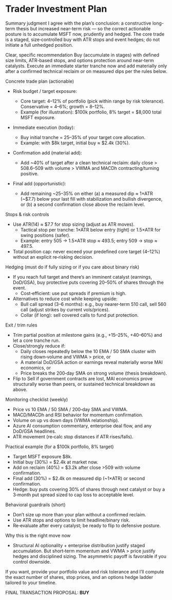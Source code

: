 # Trader Investment Plan

Summary judgment
I agree with the plan’s conclusion: a constructive long-term thesis but increased near-term risk — so the correct actionable posture is to accumulate MSFT now, prudently and hedged. The core trade is a staged, size‑controlled buy with ATR stops and event hedges; do not initiate a full unhedged position.

Clear, specific recommendation
Buy (accumulate in stages) with defined size limits, ATR-based stops, and options protection around near‑term catalysts. Execute an immediate starter tranche now and add materially only after a confirmed technical reclaim or on measured dips per the rules below.

Concrete trade plan (actionable)
- Risk budget / target exposure:
  - Core target: 4–12% of portfolio (pick within range by risk tolerance). Conservative = 4–6%; growth = 8–12%.
  - Example (for illustration): $100k portfolio, 8% target = $8,000 total MSFT exposure.

- Immediate execution (today):
  - Buy initial tranche = 25–35% of your target core allocation.
  - Example: with $8k target, initial buy ≈ $2.4k (30%).

- Confirmation add (material add):
  - Add ~40% of target after a clean technical reclaim: daily close > 508.6–509 with volume > VWMA and MACDh contracting/turning positive.

- Final add (opportunistic):
  - Add remaining ~25–35% on either (a) a measured dip ≈ 1×ATR (~$7.7) below your last fill with stabilization and bullish divergence, or (b) a second confirmation close above the reclaim level.

Stops & risk controls
- Use ATR(14) ≈ $7.7 for stop sizing (adjust as ATR moves).
  - Tactical stop per tranche: 1×ATR below entry (tight) or 1.5×ATR for swing positions (safer).
  - Example: entry 505 → 1.5×ATR stop ≈ 493.5; entry 509 → stop ≈ 497.5.
- Total position cap: never exceed your predefined core target (4–12%) without an explicit re‑risking decision.

Hedging (must do if fully sizing or if you care about binary risk)
- If you reach full target and there’s an imminent catalyst (earnings, DoD/GSA), buy protective puts covering 20–50% of shares through the event.
  - Cost‑efficient: use put spreads if premium is high.
- Alternatives to reduce cost while keeping upside:
  - Bull call spread (3–6 months): e.g., buy nearer‑term 510 call, sell 560 call (adjust strikes by current vols/prices).
  - Collar (if long): sell covered calls to fund put protection.

Exit / trim rules
- Trim partial position at milestone gains (e.g., +15–25%, +40–60%) and let a core tranche run.
- Close/strongly reduce if:
  - Daily closes repeatedly below the 10 EMA / 50 SMA cluster with rising down‑volume and VWMA > price, or
  - A material DoD/GSA action or earnings reveal materially worse MAI economics, or
  - Price breaks the 200‑day SMA on strong volume (thesis breakdown).
- Flip to Sell if government contracts are lost, MAI economics prove structurally worse than peers, or sustained technical breakdown as above.

Monitoring checklist (weekly)
- Price vs 10 EMA / 50 SMA / 200‑day SMA and VWMA.
- MACD/MACDh and RSI behavior for momentum confirmation.
- Volume on up vs down days (VWMA relationship).
- Azure AI consumption commentary, enterprise deal flow, and any DoD/GSA headlines.
- ATR movement (re‑calc stop distances if ATR rises/falls).

Practical example (for a $100k portfolio, 8% target)
- Target MSFT exposure $8k.
- Initial buy (30%) = $2.4k at market now.
- Add on reclaim (40%) = $3.2k after close >509 with volume confirmation.
- Final add (30%) = $2.4k on measured dip (~1×ATR) or second confirmation.
- Hedge: buy puts covering 30% of shares through next catalyst or buy a 3‑month put spread sized to cap loss to acceptable level.

Behavioral guardrails (short)
- Don’t size up more than your plan without a confirmed reclaim.
- Use ATR stops and options to limit headline/binary risk.
- Re‑evaluate after every catalyst; be ready to flip to defensive posture.

Why this is the right move now
- Structural AI optionality + enterprise distribution justify staged accumulation. But short‑term momentum and VWMA > price justify hedges and disciplined sizing. The asymmetric payoff is favorable if you control downside.

If you want, provide your portfolio value and risk tolerance and I’ll compute the exact number of shares, stop prices, and an options hedge ladder tailored to your timeline.

FINAL TRANSACTION PROPOSAL: **BUY**
